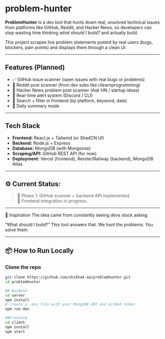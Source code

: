 # problem-hunter

**ProblemHunter** is a dev tool that hunts down real, unsolved technical issues from platforms like GitHub, Reddit, and Hacker News, so developers can stop wasting time thinking *what should I build?* and actually build.

This project scrapes live problem statements posted by real users (bugs, blockers, pain points) and displays them through a clean UI.

---

## Features (Planned)

- ✅ GitHub issue scanner (open issues with real bugs or problems)
- 🔄 Reddit post scanner (from dev subs like r/learnprogramming)
- 🔄 Hacker News problem post scanner (Ask HN / startup ideas)
- 🔄 Real-time alert system (Discord / CLI)
- 🔄 Search + filter in frontend (by platform, keyword, date)
- 🔄 Daily summary mode

---

## Tech Stack

- **Frontend:** React.js + Tailwind (or ShadCN UI)
- **Backend:** Node.js + Express
- **Database:** MongoDB (with Mongoose)
- **Scraping/API:** GitHub REST API (for now)
- **Deployment:** Vercel (frontend), Render/Railway (backend), MongoDB Atlas

---

## ⚙️ Current Status:  
> 🔨 Phase 1: GitHub scanner + backend API implemented.  
> 🧪 Frontend integration in progress.

---

👀 Inspiration
The idea came from constantly seeing devs stuck asking:

“What should I build?”
This tool answers that.
We hunt the problems. You solve them.

---

## 📦 How to Run Locally

### Clone the repo
```bash
git clone https://github.com/shikha4-aa/problemhunter.git
cd problemhunter

## Backend
cd server
npm install
# Create a .env file with your MongoDB URI and GitHub token
npm run dev

##Frontend
cd client
npm install
npm start



